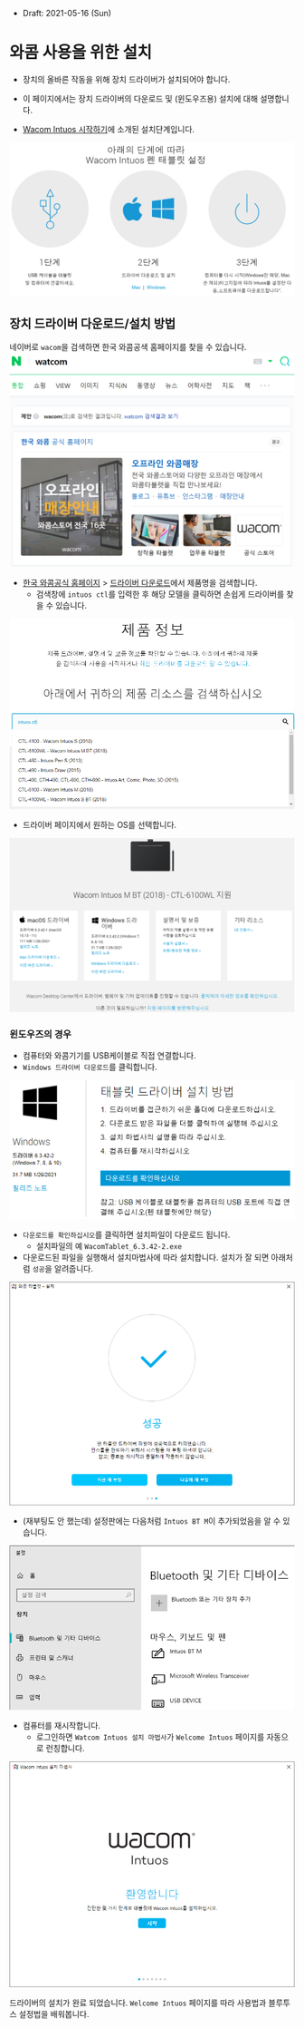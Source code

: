 * Draft: 2021-05-16 (Sun)

# 와콤 사용을 위한 설치

* 장치의 올바른 작동을 위해 장치 드라이버가 설치되어야 합니다. 
* 이 페이지에서는 장치 드라이버의 다운로드 및 (윈도우즈용) 설치에 대해 설명합니다.
 
* [Wacom Intuos 시작하기](https://www.wacom.com/ko-kr/getting-started/wacom-intuos)에 소개된 설치단계입니다.

<img src='images/wacom_intuos-getting_started-installation_steps.png'>

## 장치 드라이버 다운로드/설치 방법

네이버로 `wacom`을 검색하면 한국 와콤공색 홈페이지를 찾을 수 있습니다.
<img src='images/naver_search-watcom-result.png'>

* [한국 와콤공식 홈페이지](https://wacomkoreablog.com/?n_media=27758&n_query=WACOM&n_rank=1&n_ad_group=grp-a001-04-000000018112161&n_ad=nad-a001-04-000000132935464&n_keyword_id=nkw-a001-04-000003266985323&n_keyword=WACOM&n_campaign_type=4&n_contract=tct-a001-04-000000000371121&n_ad_group_type=5) > [드라이버 다운로드](https://www.wacom.com/ko-kr/support/product-support/drivers)에서 제품명을 검색합니다.
  * 검색창에 `intuos ctl`를 입력한 후 해당 모델을 클릭하면 손쉽게 드라이버를 찾을 수 있습니다.

<img src='images/watcom_intuos-m_bt_2018-ctl-6100wl-driver_download-1.png'>

* 드라이버 페이지에서 원하는 OS를 선택합니다.
<img src='images/watcom_intuos-m_bt_2018-ctl-6100wl-driver_download-2.png'>

### 윈도우즈의 경우
* 컴퓨터와 와콤기기를 USB케이블로 직접 연결합니다.
* `Windows 드라이버 다운로드`를 클릭합니다.

<img src='images/watcom_intuos-m_bt_2018-ctl-6100wl-driver_download-3.png'>

* `다운로드를 확인하십시오`를 클릭하면 설치파일이 다운로드 됩니다. 
  * 설치파일의 예 `WacomTablet_6.3.42-2.exe`
* 다운로드된 파일을 실행해서 설치마법사에 따라 설치합니다. 설치가 잘 되면 아래처럼 `성공`을 알려줍니다.

<img src='images/watcom_intuos-m_bt_2018-ctl-6100wl-driver_install-success.png'>

* (재부팅도 안 했는데) 설정판에는 다음처럼 `Intuos BT M`이 추가되었음을 알 수 있습니다. 

<img src='images/win10-control_panel-watcom.png'>

* 컴퓨터를 재시작합니다.
  * 로그인하면 `Watcom Intuos 설치 마법사`가 `Welcome Intuos` 페이지를 자동으로 런칭합니다.

<img src='images/watcom_intuos-after_reboot-welcome-1.png'>

드라이버의 설치가 완료 되었습니다. `Welcome Intuos` 페이지를 따라 사용법과 블루투스 설정법을 배워봅니다.
